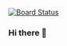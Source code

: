 [![Board Status](https://dev.azure.com/bekshoi/46520437-f2b9-43e6-9c87-51d9b660c544/e94bae0a-2dbf-4925-bb00-3a99bac82123/_apis/work/boardbadge/758d254f-a881-4445-bd52-1b95f7bbde3f)](https://dev.azure.com/bekshoi/46520437-f2b9-43e6-9c87-51d9b660c544/_boards/board/t/e94bae0a-2dbf-4925-bb00-3a99bac82123/Microsoft.RequirementCategory)
### Hi there 👋

<!--
**bekshoi/bekshoi** is a ✨ _special_ ✨ repository because its `README.md` (this file) appears on your GitHub profile.

Here are some ideas to get you started:

- 🔭 I’m currently working on ...
- 🌱 I’m currently learning ...
- 👯 I’m looking to collaborate on ...
- 🤔 I’m looking for help with ...
- 💬 Ask me about ...
- 📫 How to reach me: ...
- 😄 Pronouns: ...
- ⚡ Fun fact: ...
-->
